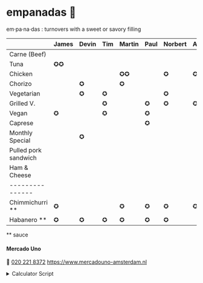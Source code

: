 # empanadas 🥟

em·pa·na·das
: turnovers with a sweet or savory filling

|                      | James | Devin | Tim | Martin | Paul | Norbert | Axel | Iulia | Marcel | Thijs | Travis | Egbert | Emile | Javier | Anja | Kevin | Faris | Farhood | Joost |
| :----------------    | :---- | :---- | :-- | :----- | :--- | :------ | :--- | :---- | :----- | :---- | :----- | :----- | :---- | :----- | :--- | :---  | :---  | :---    | :--- |
| Carne (Beef)         |       |       |     |        |      |         |      |       | ✪      |       |        |        |       | ✪      |      | ✪     |       |         | 
| Tuna                 | ✪✪    |       |     |        |      |         |      |       |        |       |        |        |       |        |      |       |       |         | 
| Chicken              |       |       |     | ✪✪     |      | ✪       | ✪    |       | ✪      |       |        |        |       |        |      |       | ✪     | ✪✪      | ✪✪
| Chorizo              |       | ✪     |     | ✪      |      |         |      |       |        | ✪     |        |        |       |        | ✪    | ✪     |       |         |
| Vegetarian           |       | ✪     | ✪   |        |      | ✪       |      |       |        |       |        | ✪      | ✪     |        | ✪    | ✪     | ✪     | ✪       |
| Grilled V.           |       |       | ✪   |        | ✪    | ✪       | ✪    | ✪     | ✪      | ✪     |        |        |       |        |      |       |       |         |
| Vegan                | ✪     |       | ✪   |        | ✪    |         |      | ✪✪    |        |       |        | ✪      |       |        | ✪    |       |       |         | ✪
| Caprese              |       |       |     |        | ✪    |         |      |       |        |       | ✪✪     | ✪      |       |        |      |       |       |         |
| Monthly Special      |       | ✪     |     |        |      |         |      |       |        | ✪     |        |        | ✪     |        |      |       |  ✪    |         |
| Pulled pork sandwich |       |       |     |        |      |         |      |       |        |       |        |        |       |        |      |       |       |         |
| Ham & Cheese         |       |       |     |        |      |         |      |       |        |       |        |        |       | ✪      |      |       |       |         |
| ---------------      |       |       |     |        |      |         |      |       |        |       |        |        |       |        |      |       |       |         |
| Chimmichurri \*\*    | ✪     |       |     | ✪      | ✪    | ✪       | ✪    |       | ✪      | ✪     |        | ✪✪     | ✪     |        | ✪    |       |       |         |
| Habanero \*\*        | ✪     | ✪     | ✪   | ✪      | ✪    | ✪       |      | ✪     |        |       | ✪      |        | ✪     |        |      |       |       |         |

\*\* sauce

#### Mercado Uno

🤙 [020 221 8372](tel:+31202218372)
https://www.mercadouno-amsterdam.nl

<details> 
<summary>Calculator Script</summary>
  <script>

    const totalText = (totals) => (
      "<tr><td>" + totals
        .filter(counts => !counts.productName.includes('**'))
        .reduce((total, item) => total + item.total, 0) + "</td><td>Total</td></tr>"
    )

    const lineItemsFromRow = row => ({
      productName: row.tr.cells[0].textContent,
      total: row.allCharacters.length
    })

    const productRows = () => (
      Array
        .from(document.querySelectorAll('table:not(#totals) tr'))
        .slice(1)
        .map(tr => ({ tr, allCharacters: '' }))
    )

    const rowTotals = (rows, index) => (
      rows.map(row => (
        row.allCharacters += (
          row.tr.cells[index].textContent.trim() || ''
        )
      )) && rows
    )

    const inputIndex = (checkbox) => (
      Array
        .from(document.querySelectorAll('table:not(#totals) :first-child th'))
        .indexOf(checkbox.closest("th"))
    )

    const checkedInputs = () => (
      Array.from(document.querySelectorAll("table:not(#totals) th :checked"))
    )

    const lineItemTotals = () => (
      checkedInputs()
        .map(inputIndex)
        .reduce(rowTotals, productRows())
        .map(lineItemsFromRow)
        .filter(item => item.total > 0)
    )

    const paragraph = () => document.querySelector('p')

    const updateText = () => {
       paragraph().innerHTML = (() => {
        const totals = lineItemTotals()
        return '<table id="totals">' + [
          totals
            .map(counts => `<tr>
              <td>${counts.total}</td>
              <td>${counts.productName}</td>
            </tr>`),
          totalText(totals)
        ].flat().join('') + '</table>'
      })()
    }

    const addInputToTh = th => {
      th.innerHTML =
        `<label><input type='checkbox'>${th.textContent}</label>`;
      th
        .querySelector('input')
        .addEventListener('change', updateText)
    }

    const preferenceHeaders = () => (
      Array.from(document.querySelectorAll(':not(#totals) th')).slice(1)
    )

    preferenceHeaders().forEach(addInputToTh)

  </script>
</details>
